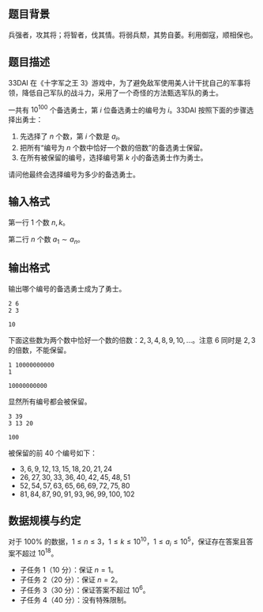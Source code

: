 ## 题目背景

兵强者，攻其将；将智者，伐其情。将弱兵颓，其势自萎。利用御寇，顺相保也。

## 题目描述

33DAI 在《十字军之王 3》游戏中，为了避免敌军使用美人计干扰自己的军事将领，降低自己军队的战斗力，采用了一个奇怪的方法甄选军队的勇士。

一共有 $10^{100}$ 个备选勇士，第 $i$ 位备选勇士的编号为 $i$。33DAI 按照下面的步骤选择出勇士：

1. 先选择了 $n$ 个数，第 $i$ 个数是 $a_i$。
2. 把所有“编号为 $n$ 个数中恰好一个数的倍数”的备选勇士保留。
3. 在所有被保留的编号，选择编号第 $k$ 小的备选勇士作为勇士。

请问他最终会选择编号为多少的备选勇士。

## 输入格式

第一行 $1$ 个数 $n,k$。

第二行 $n$ 个数 $a_1\sim a_n$。

## 输出格式

输出哪个编号的备选勇士成为了勇士。

```input1
2 6
2 3
```

```output1
10
```

下面这些数为两个数中恰好一个数的倍数：$2,3,4,8,9,10,\dots$。注意 $6$ 同时是 $2,3$ 的倍数，不能保留。

```input2
1 10000000000
1
```

```output2
10000000000
```

显然所有编号都会被保留。


```input3
3 39
3 13 20
```

```output3
100
```

被保留的前 $40$ 个编号如下：

- $3,6,9,12,13,15,18,20,21,24$
- $26,27,30,33,36,40,42,45,48,51$
- $52,54,57,63,65,66,69,72,75,80$
- $81,84,87,90,91,93,96,99,100,102$

## 数据规模与约定

对于 $100\%$ 的数据，$1 \le n \le 3$，$1\le k\le 10^{10}$，$1\le a_i\le 10^5$，保证存在答案且答案不超过 $10^{18}$。

- 子任务 1（10 分）：保证 $n=1$。
- 子任务 2（20 分）：保证 $n=2$。
- 子任务 3（30 分）：保证答案不超过 $10^6$。
- 子任务 4（40 分）：没有特殊限制。
